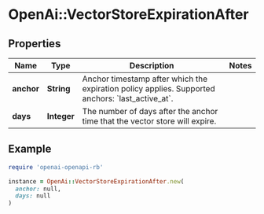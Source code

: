 # OpenAi::VectorStoreExpirationAfter

## Properties

| Name | Type | Description | Notes |
| ---- | ---- | ----------- | ----- |
| **anchor** | **String** | Anchor timestamp after which the expiration policy applies. Supported anchors: &#x60;last_active_at&#x60;. |  |
| **days** | **Integer** | The number of days after the anchor time that the vector store will expire. |  |

## Example

```ruby
require 'openai-openapi-rb'

instance = OpenAi::VectorStoreExpirationAfter.new(
  anchor: null,
  days: null
)
```

